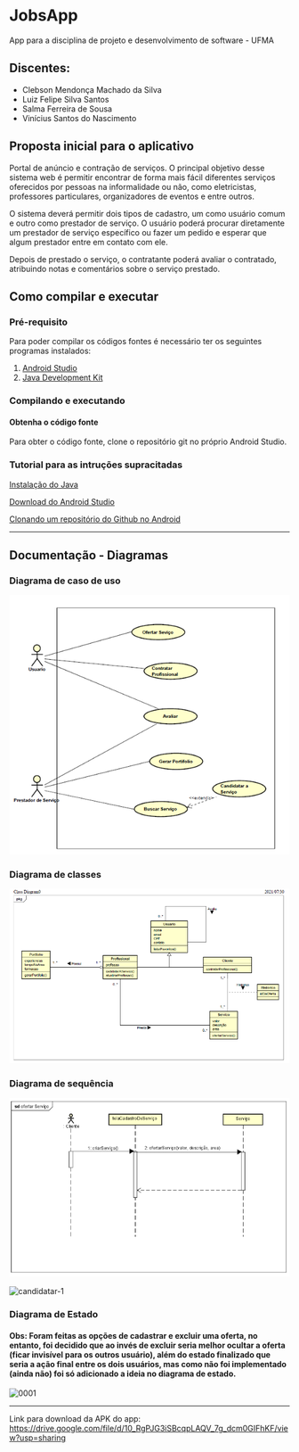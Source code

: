 # JobsApp
App para a disciplina de projeto e desenvolvimento de software - UFMA

## Discentes:
<ul>
<li>Clebson Mendonça Machado da Silva</li>
<li>Luiz Felipe Silva Santos</li>
<li>Salma Ferreira de Sousa</li>
<li>Vinícius Santos do Nascimento</li>
</ul>

## Proposta inicial para o aplicativo

<p>
Portal de anúncio e contração de serviços. O principal objetivo desse sistema web é permitir encontrar de forma mais fácil diferentes
serviços oferecidos por pessoas na informalidade ou não, como eletricistas, professores particulares, organizadores de eventos e entre
outros.
</p>

<p>
O sistema deverá permitir dois tipos de cadastro, um como usuário comum e outro como prestador de serviço. O usuário poderá procurar 
diretamente um prestador de serviço específico ou fazer um pedido e esperar que algum prestador entre em contato com ele.
</p>

<p>
Depois de prestado o serviço, o contratante poderá avaliar o contratado, atribuindo notas e comentários sobre o serviço prestado.
</p>

## Como compilar e executar

### Pré-requisito

Para poder compilar os códigos fontes é necessário ter os seguintes programas instalados: 

1. [Android Studio](https://developer.android.com/studio?gclid=Cj0KCQjw4eaJBhDMARIsANhrQACRbjyRtDf7cKYBZcEUkWog9q4Wx6yUsA2fukopL87jGnEnj23wXTEaAhDTEALw_wcB&gclsrc=aw.ds)
2. [Java Development Kit](https://www.oracle.com/java/technologies/javase-jdk11-downloads.html)

### Compilando e executando

#### Obtenha o código fonte

Para obter o código fonte, clone o repositório git no próprio Android Studio.

### Tutorial para as intruções supracitadas

[Instalação do Java](https://alexsoaresdesiqueira.gitbooks.io/android-developer/content/download-do-java.html)

[Download do Android Studio](https://alexsoaresdesiqueira.gitbooks.io/android-developer/content/download-do-android-studio.html)

[Clonando um repositório do Github no Android](https://alexsoaresdesiqueira.gitbooks.io/android-developer/content/utilizando-o-github-no-android-studio.html)

<hr>

## Documentação - Diagramas

### Diagrama de caso de uso

![](imagensDiagramas/DiagramaDeCasoDeUso.png)

### Diagrama de classes

![](imagensDiagramas/DiagramaDeClasses.png)

### Diagrama de sequência

![](imagensDiagramas/DiagramaDeSequencia.png)

![candidatar-1](https://user-images.githubusercontent.com/66011013/133710357-fce98693-4f56-4470-8c1c-f2debfd8c4bb.jpg)

### Diagrama de Estado
#### Obs: Foram feitas as opções de cadastrar e excluir uma oferta, no entanto, foi decidido que ao invés de excluir seria melhor ocultar a oferta  (ficar invisível para os outros usuário), além do estado finalizado que seria a ação final entre os dois usuários, mas como não foi implementado (ainda não) foi só adicionado a ideia no diagrama de estado.
![0001](https://user-images.githubusercontent.com/66011013/133713846-ec6faae0-900e-4071-acdc-b596f4511233.jpg)

<hr>

Link para download da APK do app: https://drive.google.com/file/d/10_RgPJG3iSBcqpLAQV_7g_dcm0GIFhKF/view?usp=sharing











